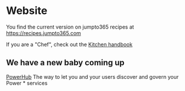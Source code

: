 # Website
You find the current version on jumpto365 recipes at https://recipes.jumpto365.com

If you are a "Chef", check out the  [Kitchen handbook](https://recipes.jumpto365.com/docs/kitchen)

## We have a new baby coming up

[PowerHub](https://powerhub.jumpto365.com) The way to let you and your users discover and govern your Power * services
